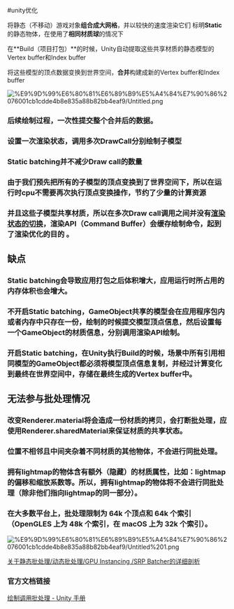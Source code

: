 #unity优化 

将静态（不移动）游戏对象**组合成大网格**，并以较快的速度渲染它们
标明**Static**的静态物体，在使用了**相同材质球**的情况下

在**Build（项目打包）**的时候，Unity自动提取这些共享材质的静态模型的Vertex buffer和Index buffer

将这些模型的顶点数据变换到世界空间，**合并**构建成新的Vertex buffer和Index buffer

![%E9%9D%99%E6%80%81%E6%89%B9%E5%A4%84%E7%90%86%2076001cb1cdde4b8e835a88b82bb4eaf9/Untitled.png](静态批处理原理.png)

### 后续绘制过程，**一次性提交整个合并后的数据**。

### **设置一次渲染状态**，**调用多次DrawCall**分别绘制子模型

### **Static batching并不减少Draw call的数量**

### 由于我们**预先**把所有的子模型的**顶点变换到了世界空间**下，所以在运行时cpu不需要再次执行顶点变换操作，节约了少量的计算资源

### 并且这些子模型共享材质，所以在多次Draw call调用之间并**没有[渲染状态的切换](渲染管线流程.md)**，**渲染API（Command Buffer）会缓存绘制命令**，起到了渲染优化的目的 。

## 缺点

### Static batching会导致应用打包之后体积增大，应用运行时所占用的内存体积也会增大。

### 不开启Static batching，GameObject共享的模型会在应用程序包内或者内存中只存在一份，绘制的时候提交模型顶点信息，然后设置每一个GameObject的材质信息，分别调用渲染API绘制。

### 开启Static batching，在Unity执行Build的时候，场景中所有引用相同模型的GameObject都必须将模型顶点信息复制，并经过计算变化到最终在世界空间中，存储在最终生成的Vertex buffer中。

## 无法参与批处理情况

### 改变Renderer.material将会造成一份材质的拷贝，会打断批处理，应使用Renderer.sharedMaterial来保证材质的共享状态。

### 位置不相邻且中间夹杂着不同材质的其他物体，不会进行同批处理。

### 拥有lightmap的物体含有额外（隐藏）的材质属性，比如：lightmap的偏移和缩放系数等。所以，拥有lightmap的物体将不会进行同批处理（除非他们指向lightmap的同一部分）。

### 在大多数平台上，批处理限制为 64k 个顶点和 64k 个索引（OpenGLES 上为 48k 个索引，在 macOS 上为 32k 个索引）。

![%E9%9D%99%E6%80%81%E6%89%B9%E5%A4%84%E7%90%86%2076001cb1cdde4b8e835a88b82bb4eaf9/Untitled%201.png](静态批处理流程图.png)

[关于静态批处理/动态批处理/GPU Instancing /SRP Batcher的详细剖析](https://zhuanlan.zhihu.com/p/98642798)

### 官方文档链接

[绘制调用批处理 - Unity 手册](http://docs.unity3d.com/cn/current/Manual/DrawCallBatching.html)